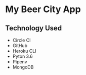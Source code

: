 # My Beer City App

## Technology Used
* Circle CI
* GitHub
* Heroku CLI
* Pyton 3.6
* Pipenv
* MongoDB
